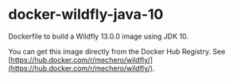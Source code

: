 # docker-wildfly-java-10

Dockerfile to build a Wildfly 13.0.0 image using JDK 10.

You can get this image directly from the Docker Hub Registry. 
See [https://hub.docker.com/r/mechero/wildfly/](https://hub.docker.com/r/mechero/wildfly/).
